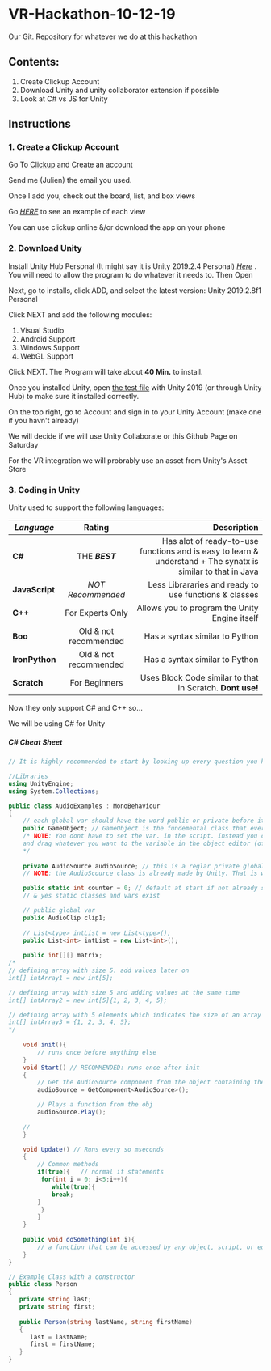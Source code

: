 # VR-Hackathon-10-12-19
 Our Git. Repository for whatever we do at this hackathon

## Contents:
1. Create Clickup Account
2. Download Unity and unity collaborator extension if possible
3. Look at C# vs JS for Unity

## Instructions
### 1. Create a Clickup Account
Go To 
[Clickup](https://www.google.com "Google's Homepage")
 and Create an account
	
Send me (Julien) the email you used.

Once I add you, check out the board, list, and box views

Go 
[*HERE*](https://clickup.com/views)
to see an example of each view

You can use clickup online &/or download the app on your phone

### 2. Download Unity
Install Unity Hub Personal (It might say it is Unity 2019.2.4 Personal)
[*Here*](https://store.unity.com/download)
. You will need to allow the program to do whatever it needs to. 
Then Open

Next, go to installs, click ADD, and select the latest version: Unity 2019.2.8f1 Personal

Click NEXT and add the following modules:
1.	Visual Studio
2.	Android Support
3.	Windows Support
4.	WebGL Support

Click NEXT. The Program will take about **40 Min.** to install.

Once you installed Unity, open 
[the test file](testUnityGame)
 with Unity 2019 (or through Unity Hub) to make sure it installed correctly.

On the top right, go to Account and sign in to your Unity Account (make one if you havn't already)

We will decide if we will use Unity Collaborate or this Github Page on Saturday

For the VR integration we will probrably use an asset from Unity's Asset Store

### 3. Coding in Unity
Unity used to support the following languages:

| ***Language*** | **Rating** | **Description** |
| -------------- |:-------------:| -----:|
| **C#**         | THE ***BEST*** | Has alot of ready-to-use functions and is easy to learn & understand + The synatx is similar to that in Java|
| **JavaScript** | *NOT Recommended* | Less Librararies and ready to use functions & classes |
| **C++**        | For Experts Only | Allows you to program the Unity Engine itself |
| **Boo**        | Old & not recommended | Has a syntax similar to Python |
| **IronPython** | Old & not recommended | Has a syntax similar to Python |
| **Scratch**    | For Beginners | Uses Block Code similar to that in Scratch. **Dont use!**|

Now they only support C# and C++ so...

We will be using C# for Unity

##### C# Cheat Sheet
```C#
// It is highly recommended to start by looking up every question you have on google 

//Libraries
using UnityEngine;
using System.Collections;

public class AudioExamples : MonoBehaviour
{	
    // each global var should have the word public or private before it
    public GameObject; // GameObject is the fundemental class that every object is derived from
    /* NOTE: You dont have to set the var. in the script. Instead you can go to the untiy editor
    and drag whatever you want to the variable in the object editor (of the specific object that contains the script)
    */
    
    private AudioSource audioSource; // this is a reglar private global variable for the AudioExamples class
    // NOTE: the AudioScource class is already made by Unity. That is why C# is the best language to use here

    public static int counter = 0; // default at start if not already set in the editor
    // & yes static classes and vars exist

    // public global var
    public AudioClip clip1;
    
    // List<type> intList = new List<type>();
    public List<int> intList = new List<int>();
    
    public int[][] matrix;
/*    
// defining array with size 5. add values later on
int[] intArray1 = new int[5]; 

// defining array with size 5 and adding values at the same time
int[] intArray2 = new int[5]{1, 2, 3, 4, 5};

// defining array with 5 elements which indicates the size of an array
int[] intArray3 = {1, 2, 3, 4, 5};
*/
    
    void init(){
    	// runs once before anything else
    }
    void Start() // RECOMMENDED: runs once after init
    {
        // Get the AudioSource component from the object containing the script in the unity editor
        audioSource = GetComponent<AudioSource>();

        // Plays a function from the obj
        audioSource.Play();
	
	//
    }

    void Update() // Runs every so mseconds
    {
    	// Common methods
    	if(true){   // normal if statements
	     for(int i = 0; i<5;i++){
	     	while(true){
			break;
		}
	     }
        }
    }
    
    public void doSomething(int i){
    	// a function that can be accessed by any object, script, or editor
    }
}

// Example Class with a constructor
public class Person
{
   private string last;
   private string first;
   
   public Person(string lastName, string firstName)
   {
      last = lastName;
      first = firstName;
   }
}
```



